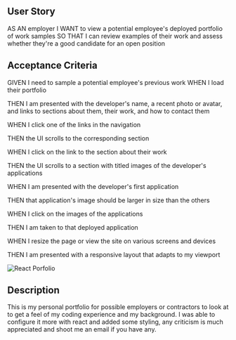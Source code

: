 
## User Story

AS AN employer
I WANT to view a potential employee's deployed portfolio of work samples
SO THAT I can review examples of their work and assess whether they're a good candidate for an open position

## Acceptance Criteria

GIVEN I need to sample a potential employee's previous work
WHEN I load their portfolio

THEN I am presented with the developer's name, a recent photo or avatar, and links to sections about them, their work, and how to contact them

WHEN I click one of the links in the navigation

THEN the UI scrolls to the corresponding section

WHEN I click on the link to the section about their work

THEN the UI scrolls to a section with titled images of the developer's applications

WHEN I am presented with the developer's first application

THEN that application's image should be larger in size than the others

WHEN I click on the images of the applications

THEN I am taken to that deployed application

WHEN I resize the page or view the site on various screens and devices

THEN I am presented with a responsive layout that adapts to my viewport

![React Porfolio](<src\components\Screenshots>)

## Description 

This is my personal portfolio for possible employers or contractors to look at to get a feel of my coding experience and my background.
I was able to configure it more with react and added some styling, any criticism is much appreciated and shoot me an email if you have any.


